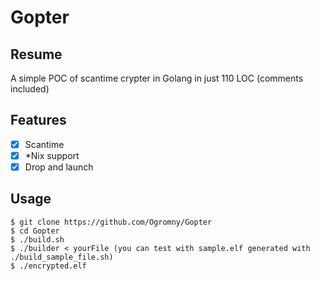 # Gopter

## Resume
A simple POC of scantime crypter in Golang in just 110 LOC (comments included)

## Features
- [x] Scantime
- [x] \*Nix support
- [x] Drop and launch

## Usage
```
$ git clone https://github.com/Ogromny/Gopter
$ cd Gopter
$ ./build.sh
$ ./builder < yourFile (you can test with sample.elf generated with ./build_sample_file.sh)
$ ./encrypted.elf
```
